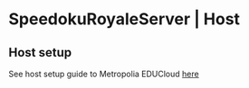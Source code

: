 # SpeedokuRoyaleServer | Host

## Host setup
See host setup guide to Metropolia EDUCloud [here](./doc/host-setup.md)
